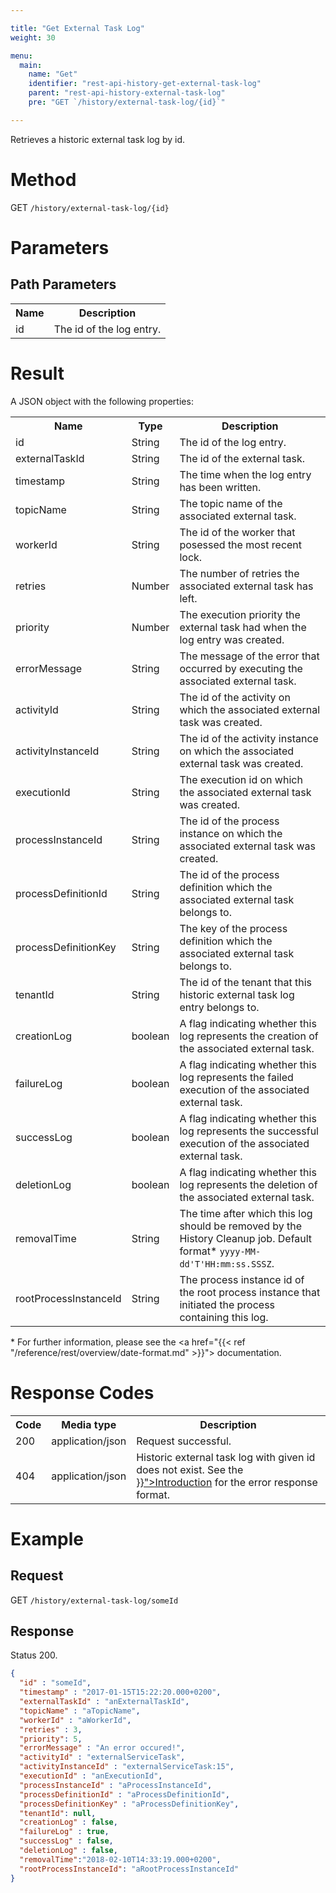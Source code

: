 ```yaml
---

title: "Get External Task Log"
weight: 30

menu:
  main:
    name: "Get"
    identifier: "rest-api-history-get-external-task-log"
    parent: "rest-api-history-external-task-log"
    pre: "GET `/history/external-task-log/{id}`"

---
```



Retrieves a historic external task log by id.


# Method

GET `/history/external-task-log/{id}`


# Parameters

## Path Parameters

<table class="table table-striped">
  <tr>
    <th>Name</th>
    <th>Description</th>
  </tr>
  <tr>
    <td>id</td>
    <td>The id of the log entry.</td>
  </tr>
</table>


# Result

A JSON object with the following properties:

<table class="table table-striped">
  <tr>
    <th>Name</th>
    <th>Type</th>
    <th>Description</th>
  </tr>
  <tr>
    <td>id</td>
    <td>String</td>
    <td>The id of the log entry.</td>
  </tr>
  <tr>
    <td>externalTaskId</td>
    <td>String</td>
    <td>The id of the external task.</td>
  </tr>
  <tr>
    <td>timestamp</td>
    <td>String</td>
    <td>The time when the log entry has been written.</td>
  </tr>
  <tr>
    <td>topicName</td>
    <td>String</td>
    <td>The topic name of the associated external task.</td>
  </tr>
  <tr>
    <td>workerId</td>
    <td>String</td>
    <td>The id of the worker that posessed the most recent lock.</td>
  </tr>
  <tr>
    <td>retries</td>
    <td>Number</td>
    <td>The number of retries the associated external task has left.</td>
  </tr>
  <tr>
    <td>priority</td>
    <td>Number</td>
    <td>The execution priority the external task had when the log entry was created.</td>
  </tr>
  <tr>
    <td>errorMessage</td>
    <td>String</td>
    <td>The message of the error that occurred by executing the associated external task.</td>
  </tr>
  <tr>
    <td>activityId</td>
    <td>String</td>
    <td>The id of the activity on which the associated external task was created.</td>
  </tr>
  <tr>
    <td>activityInstanceId</td>
    <td>String</td>
    <td>The id of the activity instance on which the associated external task was created.</td>
  </tr>
  <tr>
    <td>executionId</td>
    <td>String</td>
    <td>The execution id on which the associated external task was created.</td>
  </tr>
  <tr>
    <td>processInstanceId</td>
    <td>String</td>
    <td>The id of the process instance on which the associated external task was created.</td>
  </tr>
  <tr>
    <td>processDefinitionId</td>
    <td>String</td>
    <td>The id of the process definition which the associated external task belongs to.</td>
  </tr>
  <tr>
    <td>processDefinitionKey</td>
    <td>String</td>
    <td>The key of the process definition which the associated external task belongs to.</td>
  </tr>
  <tr>
    <td>tenantId</td>
    <td>String</td>
    <td>The id of the tenant that this historic external task log entry belongs to.</td>
  </tr>
  <tr>
    <td>creationLog</td>
    <td>boolean</td>
    <td>A flag indicating whether this log represents the creation of the associated external task.</td>
  </tr>
  <tr>
    <td>failureLog</td>
    <td>boolean</td>
    <td>A flag indicating whether this log represents the failed execution of the associated external task.</td>
  </tr>
  <tr>
    <td>successLog</td>
    <td>boolean</td>
    <td>A flag indicating whether this log represents the successful execution of the associated external task.</td>
  </tr>
  <tr>
    <td>deletionLog</td>
    <td>boolean</td>
    <td>A flag indicating whether this log represents the deletion of the associated external task.</td>
  </tr>
  <tr>
    <td>removalTime</td>
    <td>String</td>
    <td>The time after which this log should be removed by the History Cleanup job. Default format* <code>yyyy-MM-dd'T'HH:mm:ss.SSSZ</code>.</td>
  </tr>
  <tr>
    <td>rootProcessInstanceId</td>
    <td>String</td>
    <td>The process instance id of the root process instance that initiated the process containing this log.</td>
  </tr>
</table>

\* For further information, please see the <a href="{{< ref "/reference/rest/overview/date-format.md" >}}"> documentation</a>.

# Response Codes

<table class="table table-striped">
  <tr>
    <th>Code</th>
    <th>Media type</th>
    <th>Description</th>
  </tr>
  <tr>
    <td>200</td>
    <td>application/json</td>
    <td>Request successful.</td>
  </tr>
  <tr>
    <td>404</td>
    <td>application/json</td>
    <td>Historic external task log with given id does not exist. See the <a href="{{< ref "/reference/rest/overview/_index.md#error-handling" >}}">Introduction</a> for the error response format.</td>
  </tr>
</table>


# Example

## Request

GET `/history/external-task-log/someId`

## Response

Status 200.

```json
{
  "id" : "someId",
  "timestamp" : "2017-01-15T15:22:20.000+0200",
  "externalTaskId" : "anExternalTaskId",
  "topicName" : "aTopicName",
  "workerId" : "aWorkerId",
  "retries" : 3,
  "priority": 5,
  "errorMessage" : "An error occured!",
  "activityId" : "externalServiceTask",
  "activityInstanceId" : "externalServiceTask:15",
  "executionId" : "anExecutionId",
  "processInstanceId" : "aProcessInstanceId",
  "processDefinitionId" : "aProcessDefinitionId",
  "processDefinitionKey" : "aProcessDefinitionKey",
  "tenantId": null,
  "creationLog" : false,
  "failureLog" : true,
  "successLog" : false,
  "deletionLog" : false,
  "removalTime":"2018-02-10T14:33:19.000+0200",
  "rootProcessInstanceId": "aRootProcessInstanceId"
}
```
